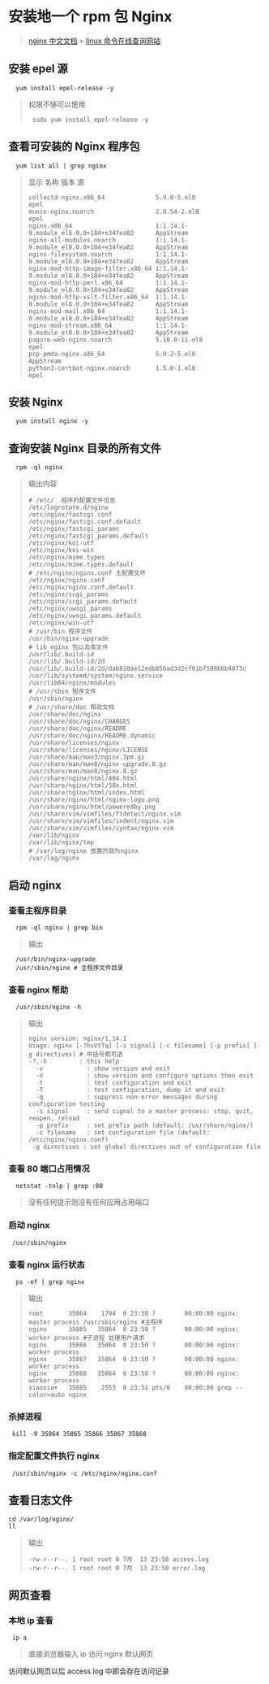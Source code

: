 # 安装地一个 rpm 包 Nginx

> [nginx 中文文档](https://www.nginx.cn/doc/) > [linux 命令在线查询网站](https://www.linuxcool.com/)

## 安装 epel 源

```shell
  yum install epel-release -y
```

> 权限不够可以使用
>
> ```shell
>  sudo yum install epel-release -y
> ```

## 查看可安装的 Nginx 程序包

```shell
  yum list all | grep nginx
```

> 显示 名称 版本 源
>
> ```shell
> collectd-nginx.x86_64              5.9.0-5.el8                                 epel
> munin-nginx.noarch                 2.0.54-2.el8                                epel
> nginx.x86_64                       1:1.14.1-9.module_el8.0.0+184+e34fea82      AppStream
> nginx-all-modules.noarch           1:1.14.1-9.module_el8.0.0+184+e34fea82      AppStream
> nginx-filesystem.noarch            1:1.14.1-9.module_el8.0.0+184+e34fea82      AppStream
> nginx-mod-http-image-filter.x86_64 1:1.14.1-9.module_el8.0.0+184+e34fea82      AppStream
> nginx-mod-http-perl.x86_64         1:1.14.1-9.module_el8.0.0+184+e34fea82      AppStream
> nginx-mod-http-xslt-filter.x86_64  1:1.14.1-9.module_el8.0.0+184+e34fea82      AppStream
> nginx-mod-mail.x86_64              1:1.14.1-9.module_el8.0.0+184+e34fea82      AppStream
> nginx-mod-stream.x86_64            1:1.14.1-9.module_el8.0.0+184+e34fea82      AppStream
> pagure-web-nginx.noarch            5.10.0-11.el8                               epel
> pcp-pmda-nginx.x86_64              5.0.2-5.el8                                 AppStream
> python3-certbot-nginx.noarch       1.5.0-1.el8                                 epel
> ```

## 安装 Nginx

```shell
  yum install nginx -y
```

## 查询安装 Nginx 目录的所有文件

```shell
  rpm -ql nginx
```

> 输出内容
>
> ```shell
> # /etc/  程序的配置文件信息
> /etc/logrotate.d/nginx
> /etc/nginx/fastcgi.conf
> /etc/nginx/fastcgi.conf.default
> /etc/nginx/fastcgi_params
> /etc/nginx/fastcgi_params.default
> /etc/nginx/koi-utf
> /etc/nginx/koi-win
> /etc/nginx/mime.types
> /etc/nginx/mime.types.default
> # /etc/nginx/nginx.conf 主配置文件
> /etc/nginx/nginx.conf
> /etc/nginx/nginx.conf.default
> /etc/nginx/scgi_params
> /etc/nginx/scgi_params.default
> /etc/nginx/uwsgi_params
> /etc/nginx/uwsgi_params.default
> /etc/nginx/win-utf
> # /usr/bin 程序文件
> /usr/bin/nginx-upgrade
> # lib nginx 包以及库文件
> /usr/lib/.build-id
> /usr/lib/.build-id/2d
> /usr/lib/.build-id/2d/da6018ae12edb856ad3d2cf61bf586b6b4873c
> /usr/lib/systemd/system/nginx.service
> /usr/lib64/nginx/modules
> # /usr/sbin 程序文件
> /usr/sbin/nginx
> # /usr/share/doc 帮助文档
> /usr/share/doc/nginx
> /usr/share/doc/nginx/CHANGES
> /usr/share/doc/nginx/README
> /usr/share/doc/nginx/README.dynamic
> /usr/share/licenses/nginx
> /usr/share/licenses/nginx/LICENSE
> /usr/share/man/man3/nginx.3pm.gz
> /usr/share/man/man8/nginx-upgrade.8.gz
> /usr/share/man/man8/nginx.8.gz
> /usr/share/nginx/html/404.html
> /usr/share/nginx/html/50x.html
> /usr/share/nginx/html/index.html
> /usr/share/nginx/html/nginx-logo.png
> /usr/share/nginx/html/poweredby.png
> /usr/share/vim/vimfiles/ftdetect/nginx.vim
> /usr/share/vim/vimfiles/indent/nginx.vim
> /usr/share/vim/vimfiles/syntax/nginx.vim
> /var/lib/nginx
> /var/lib/nginx/tmp
> # /var/log/nginx 放置的就为nginx
> /var/log/nginx
> ```

## 启动 nginx

### 查看主程序目录

```shell
  rpm -ql nginx | grep bin
```

> 输出

```shell
  /usr/bin/nginx-upgrade
  /usr/sbin/nginx # 主程序文件目录
```

### 查看 nginx 帮助

```shell
  /usr/sbin/nginx -h
```

> 输出
>
> ```shell
> nginx version: nginx/1.14.1
> Usage: nginx [-?hvVtTq] [-s signal] [-c filename] [-p prefix] [-g directives] # 中括号都可选
> -?,-h         : this help
>   -v            : show version and exit
>   -V            : show version and configure options then exit
>   -t            : test configuration and exit
>   -T            : test configuration, dump it and exit
>   -q            : suppress non-error messages during configuration testing
>   -s signal     : send signal to a master process: stop, quit, reopen, reload
>   -p prefix     : set prefix path (default: /usr/share/nginx/)
>   -c filename   : set configuration file (default: /etc/nginx/nginx.conf)
>  -g directives : set global directives out of configuration file
> ```

### 查看 80 端口占用情况

```shell
  netstat -tnlp | grep :80
```

> 没有任何提示则没有任何应用占用端口

### 启动 nginx

```shell
 /usr/sbin/nginx
```

### 查看 nginx 运行状态

```shell
  ps -ef | grep nginx
```

> 输出
>
> ```shell
> root       35864    1794  0 23:50 ?        00:00:00 nginx: master process /usr/sbin/nginx #主程序
> nginx      35865   35864  0 23:50 ?        00:00:00 nginx: worker process #子进程 处理用户请求
> nginx      35866   35864  0 23:50 ?        00:00:00 nginx: worker process
> nginx      35867   35864  0 23:50 ?        00:00:00 nginx: worker process
> nginx      35868   35864  0 23:50 ?        00:00:00 nginx: worker process
> xiaoxia+   35885    2553  0 23:51 pts/0    00:00:00 grep --color=auto nginx
> ```

### 杀掉进程

```shell
 kill -9 35864 35865 35866 35867 35868
```

### 指定配置文件执行 nginx

```shell
 /usr/sbin/nginx -c /etc/nginx/nginx.conf
```

## 查看日志文件

```shell
cd /var/log/nginx/
ll
```

> 输出
>
> ```shell
> -rw-r--r--. 1 root root 0 7月  13 23:50 access.log
> -rw-r--r--. 1 root root 0 7月  13 23:50 error.log
> ```

## 网页查看

### 本地 ip 查看

```shell
 ip a
```

> 直接浏览器输入 ip 访问 nginx 默认网页

访问默认网页以后 access.log 中即会存在访问记录
